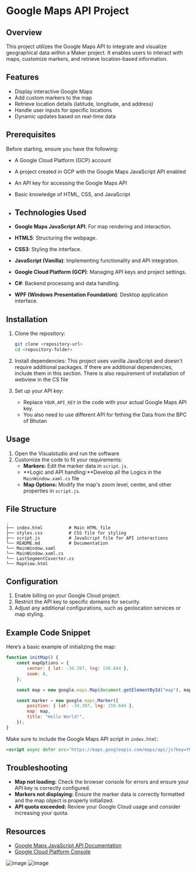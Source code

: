 # Google Maps API Project

## Overview
This project utilizes the Google Maps API to integrate and visualize geographical data within a Maker project. It enables users to interact with maps, customize markers, and retrieve location-based information.

## Features
- Display interactive Google Maps
- Add custom markers to the map
- Retrieve location details (latitude, longitude, and address)
- Handle user inputs for specific locations
- Dynamic updates based on real-time data

## Prerequisites
Before starting, ensure you have the following:
- A Google Cloud Platform (GCP) account
- A project created in GCP with the Google Maps JavaScript API enabled
- An API key for accessing the Google Maps API
- Basic knowledge of HTML, CSS, and JavaScript

- ## Technologies Used
- **Google Maps JavaScript API**: For map rendering and interaction.
- **HTML5**: Structuring the webpage.
- **CSS3**: Styling the interface.
- **JavaScript (Vanilla)**: Implementing functionality and API integration.
- **Google Cloud Platform (GCP)**: Managing API keys and project settings.
- **C#**: Backend processing and data handling.
- **WPF (Windows Presentation Foundation)**: Desktop application interface.

## Installation
1. Clone the repository:
   ```bash
   git clone <repository-url>
   cd <repository-folder>
   ```

2. Install dependencies:
   This project uses vanilla JavaScript and doesn't require additional packages. If there are additional dependencies, include them in this section.
   There is also requirement of installation of webview in the CS file

4. Set up your API key:
   - Replace `YOUR_API_KEY` in the code with your actual Google Maps API key.
   - You also need to use different API for fething the Data from the BPC of Bhutan

## Usage
1. Open the Visualstudio and run the software
2. Customize the code to fit your requirements:
   - **Markers:** Edit the marker data in `script.js`.
   - **Logic and API handling:**Develop all the Logics in the `MainWindow.xaml.cs` file
   - **Map Options:** Modify the map's zoom level, center, and other properties in `script.js`.

## File Structure
```
.
├── index.html          # Main HTML file
├── styles.css          # CSS file for styling
├── script.js           # JavaScript file for API interactions
└── README.md           # Documentation
└── MainWindow.xaml
└── MainWindow.xaml.cs
└── LastSegmentCoverter.cs
└── MapView.html

```

## Configuration
1. Enable billing on your Google Cloud project.
2. Restrict the API key to specific domains for security.
3. Adjust any additional configurations, such as geolocation services or map styling.

## Example Code Snippet
Here’s a basic example of initializing the map:
```javascript
function initMap() {
    const mapOptions = {
        center: { lat: -34.397, lng: 150.644 },
        zoom: 8,
    };

    const map = new google.maps.Map(document.getElementById("map"), mapOptions);

    const marker = new google.maps.Marker({
        position: { lat: -34.397, lng: 150.644 },
        map: map,
        title: "Hello World!",
    });
}
```
Make sure to include the Google Maps API script in `index.html`:
```html
<script async defer src="https://maps.googleapis.com/maps/api/js?key=YOUR_API_KEY&callback=initMap"></script>
```

## Troubleshooting
- **Map not loading:** Check the browser console for errors and ensure your API key is correctly configured.
- **Markers not displaying:** Ensure the marker data is correctly formatted and the map object is properly initialized.
- **API quota exceeded:** Review your Google Cloud usage and consider increasing your quota.

## Resources
- [Google Maps JavaScript API Documentation](https://developers.google.com/maps/documentation/javascript/overview)
- [Google Cloud Platform Console](https://console.cloud.google.com/)


![image](https://github.com/user-attachments/assets/da9bfbf5-652f-487f-ab9e-df243d7283a8)
![image](https://github.com/user-attachments/assets/5c6947a7-9953-42fc-812d-b524662455d9)
